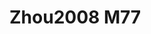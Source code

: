 <a name="material" />

# Zhou2008 M77
<script type="application/ld+json">
  {
    "@context": "https://schema.org/",
    "@type": "ChemicalSubstance",
    "http://purl.org/dc/terms/conformsTo":
      {
        "@type": "CreativeWork",
        "@id": "https://bioschemas.org/profiles/ChemicalSubstance/0.4-RELEASE/"
      },
    "@id": "https://egonw.github.io/nanowiki/nanowiki289.html#material",
    "name": "Zhou2008 M77",
    "sameAs: "http://127.0.0.1/mediawiki/index.php/Special:URIResolver/Zhou2008_M77"
  }
</script>

